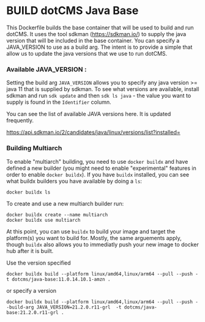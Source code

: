 # BUILD dotCMS Java Base

This Dockerfile builds the base container that will be used to build and run dotCMS. It uses the tool sdkman (https://sdkman.io/) to supply the java version that will be included in the base container. You can specify a JAVA_VERSION to use as a build arg. The intent is to provide a simple that allow us to update the java versions that we use to run dotCMS. 

### Available JAVA_VERSION :
Setting the build arg `JAVA_VERSION` allows you to specify any java version >= java 11 that is supplied by sdkman. To see what versions are available, install sdkman and run `sdk update` and then `sdk ls java` - the value you want to supply is found in the `Identifier` column.

You can see the list of available JAVA versions here.  It is updated frequently.

https://api.sdkman.io/2/candidates/java/linux/versions/list?installed=

### Building Multiarch
To enable "multiarch" building, you need to use `docker buildx` and have defined a new builder (you might need to enable "experimental" features in order to enable `docker buildx`). If you have `buildx` installed, you can see what buildx builders you have available by doing a `ls`:

```
docker buildx ls
```

To create and use a new multiarch builder run:
```
docker buildx create --name multiarch
docker buildx use multiarch
```

At this point, you can use `buildx` to build your image and target the platform(s) you want to build for.  Mostly, the same arguements apply, though `buildx` also allows you to immediatly push your new image to docker hub after it is built.

Use the version specified
```
docker buildx build --platform linux/amd64,linux/arm64 --pull --push -t dotcms/java-base:11.0.14.10.1-amzn .
```

or specify a version
```
docker buildx build --platform linux/amd64,linux/arm64 --pull --push --build-arg JAVA_VERSION=21.2.0.r11-grl  -t dotcms/java-base:21.2.0.r11-grl .

```